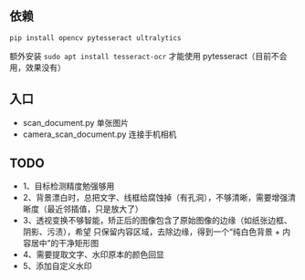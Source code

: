 ## 依赖

`pip install opencv pytesseract ultralytics`

额外安装 `sudo apt install tesseract-ocr` 才能使用 pytesseract（目前不会用，效果没有）

## 入口

- scan_document.py 单张图片
- camera_scan_document.py 连接手机相机

## TODO

- 1、目标检测精度勉强够用
- 2、背景漂白时，总把文字、线框给腐蚀掉（有孔洞），不够清晰，需要增强清晰度（最近邻插值，只是放大了）
- 3、透视变换不够智能，矫正后的图像包含了原始图像的边缘（如纸张边框、阴影、污渍），希望 只保留内容区域，去除边缘，得到一个“纯白色背景 + 内容居中”的干净矩形图
- 4、需要提取文字、水印原本的颜色回显
- 5、添加自定义水印
